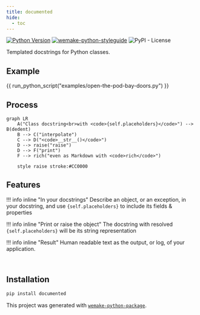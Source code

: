 ```yaml
---
title: documented
hide:
  - toc
---
```


[![Python Version](https://img.shields.io/pypi/pyversions/documented.svg)](https://pypi.org/project/documented/)
[![wemake-python-styleguide](https://img.shields.io/badge/style-wemake-000000.svg)](https://github.com/wemake-services/wemake-python-styleguide)
![PyPI - License](https://img.shields.io/pypi/l/documented)

Templated docstrings for Python classes.

## Example

{{ run_python_script("examples/open-the-pod-bay-doors.py") }}

## Process

```mermaid
graph LR
    A("Class docstring<br>with <code>{self.placeholders}</code>") --> B(dedent)
    B --> C("interpolate")
    C --> D("<code>__str__()</code>")
    D --> raise("raise")
    D --> F("print")
    F --> rich("even as Markdown with <code>rich</code>")
    
    style raise stroke:#CC0000
```

## Features

!!! info inline "In your docstrings"
    Describe an object, or an exception, in your docstring, and use `{self.placeholders}` to include its fields & properties

!!! info inline "Print or raise the object"
    The docstring with resolved `{self.placeholders}` will be its string representation

!!! info inline "Result"
    Human readable text as the output, or log, of your application.

<br clear="both">

## Installation

```bash
pip install documented
```

This project was generated with [`wemake-python-package`](https://github.com/wemake-services/wemake-python-package).
